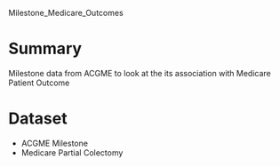 Milestone_Medicare_Outcomes

# Summary

Milestone data from ACGME to look at the its association with Medicare Patient Outcome

# Dataset

- ACGME Milestone
- Medicare Partial Colectomy

